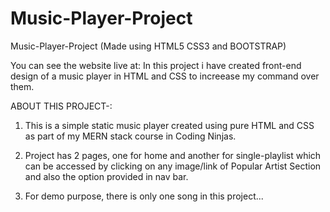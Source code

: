 # Music-Player-Project
Music-Player-Project (Made using HTML5 CSS3 and BOOTSTRAP)

You can see the website live at: 
In this project i have created front-end design of a music player in HTML and CSS to increease my command over them.

ABOUT THIS PROJECT-:

1. This is a simple static music player created using pure HTML and CSS as part of my MERN stack course in Coding Ninjas.

2. Project has 2 pages, one for home and another for single-playlist which can be accessed by clicking on any image/link of Popular Artist Section and also the option provided in nav bar. 

3. For demo purpose, there is only one song in this project...
